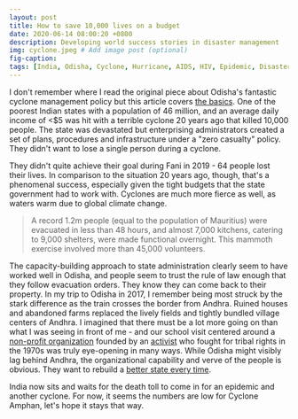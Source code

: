 ```yaml
---
layout: post
title: How to save 10,000 lives on a budget
date: 2020-06-14 08:00:20 +0800
description: Developing world success stories in disaster management
img: cyclone.jpeg # Add image post (optional)
fig-caption: 
tags: [India, Odisha, Cyclone, Hurricane, AIDS, HIV, Epidemic, Disaster, Management]
---
```


I don't remember where I read the original piece about Odisha's fantastic cyclone management policy but this article covers [the basics](https://yourstory.com/2017/09/odisha-disaster-preparedness). One of the poorest Indian states with a population of 46 million, and an average daily income of <$5 was hit with a terrible cyclone 20 years ago that killed 10,000 people. The state was devastated but enterprising administrators created a set of plans, procedures and infrastructure under a "zero casualty" policy. They didn't want to lose a single person during a cyclone.

They didn't quite achieve their goal during Fani in 2019 - 64 people lost their lives. In comparison to the situation 20 years ago, though, that's a phenomenal success, especially given the tight budgets that the state government had to work with. Cyclones are much more fierce as well, as waters warm due to global climate change.

>A record 1.2m people (equal to the population of Mauritius) were evacuated in less than 48 hours, and almost 7,000 kitchens, catering to 9,000 shelters, were made functional overnight. This mammoth exercise involved more than 45,000 volunteers.

The capacity-building approach to state administration clearly seem to have worked well in Odisha, and people seem to trust the rule of law enough that they follow evacuation orders. They know they can come back to their property. In my trip to Odisha in 2017, I remember being most struck by the stark difference as the train crosses the border from Andhra. Ruined houses and abandoned farms replaced the lively fields and tightly bundled village centers of Andhra. I imagined that there must be a lot more going on than what I was seeing in front of me - and our school visit centered around a [non-profit organization](https://www.gramvikas.org/) founded by an [activist](https://en.wikipedia.org/wiki/Joe_Madiath) who fought for tribal rights in the 1970s was truly eye-opening in many ways. While Odisha might visibly lag behind Andhra, the organizational capability and verve of the people is obvious. They want to rebuild a [better state every time](https://www.hindustantimes.com/india-news/odisha-plans-a-roadmap-to-rebuild-a-better-state-every-time-disaster-strikes/story-yyHiLiUbDfBlOpL7fNdYwI.html).

India now sits and waits for the death toll to come in for an epidemic and another cyclone. For now, it seems the numbers are low for Cyclone Amphan, let's hope it stays that way.
